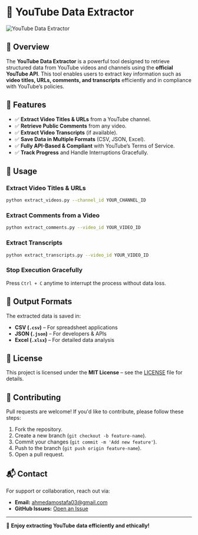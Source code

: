# 📌 YouTube Data Extractor

![YouTube Data Extractor](https://your-image-link.com)

## 🎯 Overview
The **YouTube Data Extractor** is a powerful tool designed to retrieve structured data from YouTube videos and channels using the **official YouTube API**. This tool enables users to extract key information such as **video titles, URLs, comments, and transcripts** efficiently and in compliance with YouTube’s policies.

## 🚀 Features
- ✅ **Extract Video Titles & URLs** from a YouTube channel.
- ✅ **Retrieve Public Comments** from any video.
- ✅ **Extract Video Transcripts** (if available).
- ✅ **Save Data in Multiple Formats** (CSV, JSON, Excel).
- ✅ **Fully API-Based & Compliant** with YouTube’s Terms of Service.
- ✅ **Track Progress** and Handle Interruptions Gracefully.

## 🏃 Usage
### Extract Video Titles & URLs
```bash
python extract_videos.py --channel_id YOUR_CHANNEL_ID
```

### Extract Comments from a Video
```bash
python extract_comments.py --video_id YOUR_VIDEO_ID
```

### Extract Transcripts
```bash
python extract_transcripts.py --video_id YOUR_VIDEO_ID
```

### Stop Execution Gracefully
Press `Ctrl + C` anytime to interrupt the process without data loss.

## 📂 Output Formats
The extracted data is saved in:
- **CSV (`.csv`)** – For spreadsheet applications
- **JSON (`.json`)** – For developers & APIs
- **Excel (`.xlsx`)** – For detailed data analysis

## 📜 License
This project is licensed under the **MIT License** – see the [LICENSE](LICENSE) file for details.

## 🤝 Contributing
Pull requests are welcome! If you'd like to contribute, please follow these steps:
1. Fork the repository.
2. Create a new branch (`git checkout -b feature-name`).
3. Commit your changes (`git commit -m 'Add new feature'`).
4. Push to the branch (`git push origin feature-name`).
5. Open a pull request.

## 📬 Contact
For support or collaboration, reach out via:
- **Email:** ahmedamostafa03@gmail.com
- **GitHub Issues:** [Open an Issue](https://github.com/MatMan04/youtube-data-extractor/issues)

---

🚀 **Enjoy extracting YouTube data efficiently and ethically!**
 
